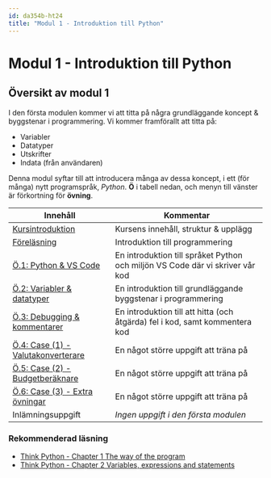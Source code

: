 ```yaml
---
id: da354b-ht24
title: "Modul 1 - Introduktion till Python"
---
```


# Modul 1 - Introduktion till Python

## Översikt av modul 1

I den första modulen kommer vi att titta på några grundläggande koncept &amp; byggstenar i programmering. Vi kommer framförallt att titta på:

- Variabler
- Datatyper
- Utskrifter
- Indata (från användaren)

Denna modul syftar till att introducera många av dessa koncept, i ett (för många) nytt programspråk, _Python_. **Ö** i tabell nedan, och menyn till vänster är förkortning för **övning**.

| Innehåll | Kommentar |
| --- | --- |
| [Kursintroduktion](../course) | Kursens innehåll, struktur & upplägg |
| [Föreläsning](../lecture) | Introduktion till programmering |
| [Ö.1: Python & VS Code](../ex-1) | En introduktion till språket Python och miljön VS Code där vi skriver vår kod |
| [Ö.2: Variabler & datatyper](../ex-2) | En introduktion till grundläggande byggstenar i programmering |
| [Ö.3: Debugging & kommentarer](../ex-3) | En introduktion till att hitta (och åtgärda) fel i kod, samt kommentera kod |
| [Ö.4: Case (1) - Valutakonverterare](../ex-4) | En något större uppgift att träna på |
| [Ö.5: Case (2) - Budgetberäknare](../ex-5) | En något större uppgift att träna på |
| [Ö.6: Case (3) - Extra övningar](../ex-6) | En något större uppgift att träna på |
| Inlämningsuppgift | *Ingen uppgift i den första modulen* |

### Rekommenderad läsning

- [Think Python - Chapter 1 The way of the program](http://greenteapress.com/thinkpython2/html/thinkpython2002.html)
- [Think Python - Chapter 2 Variables, expressions and statements](http://greenteapress.com/thinkpython2/html/thinkpython2003.html)